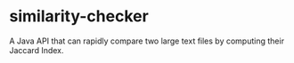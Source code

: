 # similarity-checker
A Java API that can rapidly compare two large text files by computing their Jaccard Index.

